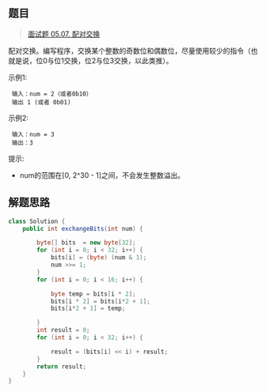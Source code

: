 ## 题目

> [面试题 05.07. 配对交换](https://leetcode-cn.com/problems/exchange-lcci/)

配对交换。编写程序，交换某个整数的奇数位和偶数位，尽量使用较少的指令（也就是说，位0与位1交换，位2与位3交换，以此类推）。

示例1:

```
 输入：num = 2（或者0b10）
 输出 1 (或者 0b01)
```

示例2:

```
 输入：num = 3
 输出：3
```

提示:

* num的范围在[0, 2^30 - 1]之间，不会发生整数溢出。

## 解题思路

````java
class Solution {
    public int exchangeBits(int num) {

        byte[] bits  = new byte[32];
        for (int i = 0; i < 32; i++) {
            bits[i] = (byte) (num & 1);
            num >>= 1;
        }
        for (int i = 0; i < 16; i++) {

            byte temp = bits[i * 2];
            bits[i * 2] = bits[i*2 + 1];
            bits[i*2 + 1] = temp;

        }
        int result = 0;
        for (int i = 0; i < 32; i++) {

            result = (bits[i] << i) + result;
        }
        return result;
    }
}
````

